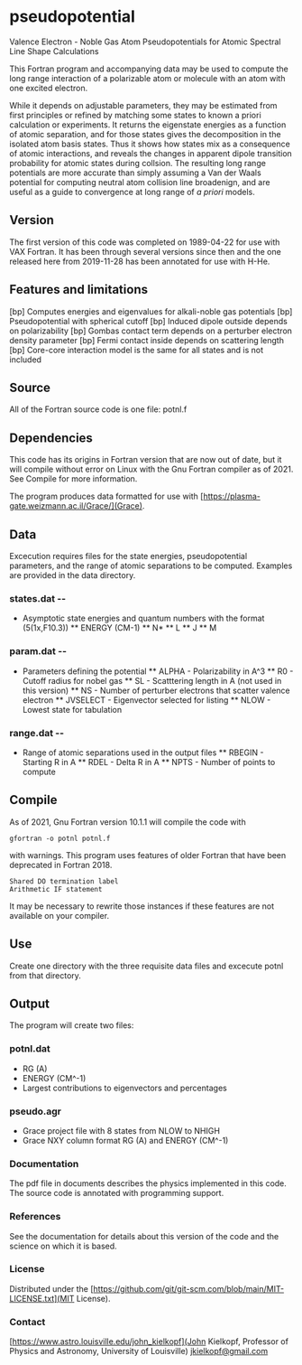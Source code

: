 # pseudopotential

Valence Electron - Noble Gas Atom Pseudopotentials for Atomic Spectral Line Shape Calculations

This Fortran program and accompanying data may be used to compute the long range interaction of a polarizable atom or molecule with an atom with one excited electron.  

While it depends on adjustable parameters, they may be estimated from first principles or refined by matching some states to known a priori calculation or experiments. It returns the eigenstate energies as a function of atomic separation, and for those states gives the decomposition in the isolated atom basis states.  Thus it shows how states mix as a consequence of atomic interactions, and reveals the changes in apparent dipole transition probability for atomic states during collsion.  The resulting long range potentials are more accurate than simply assuming a Van der Waals potential for computing neutral atom collision line broadenign, and are useful as a guide to convergence at long range of *a priori* models.  

## Version

The first version of this code was completed on 1989-04-22 for use with VAX Fortran.  It has been through several versions since then and the one released here 
from 2019-11-28 has been annotated for use with H-He.  

## Features and limitations

[bp] Computes energies and eigenvalues for alkali-noble gas potentials
[bp] Pseudopotential with spherical cutoff
[bp] Induced dipole outside depends on polarizability
[bp] Gombas contact term depends on a perturber electron density parameter
[bp] Fermi contact inside depends on scattering length
[bp] Core-core interaction model is the same for all states and is not included 

## Source

All of the Fortran source code is one file: potnl.f

## Dependencies

This code has its origins in Fortran version that are now out of date, but it will compile without error on Linux with the Gnu Fortran compiler as of 2021.  See Compile for more information.

The program produces data formatted for use with [https://plasma-gate.weizmann.ac.il/Grace/](Grace).

## Data

Excecution requires files for the state energies, pseudopotential parameters, and the range of atomic separations to be computed.  Examples are provided in the data directory.

### states.dat --

*   Asymptotic state energies and quantum numbers with the format (5(1x,F10.3))
**   ENERGY (CM-1)
**   N*
**   L
**   J
**   M

### param.dat --

*   Parameters defining the potential
**   ALPHA - Polarizability in A^3
**   R0 - Cutoff radius for nobel gas
**   SL - Scatttering length in A (not used in this version)
**   NS - Number of perturber electrons that scatter valence electron
**   JVSELECT - Eigenvector selected for listing
**   NLOW - Lowest state for tabulation

### range.dat --

*   Range of atomic separations used in the output files
**   RBEGIN - Starting R in A
**   RDEL - Delta R in A
**   NPTS - Number of points to compute



## Compile

As of 2021, Gnu Fortran version 10.1.1 will compile the code with

```
gfortran -o potnl potnl.f

```
with warnings.  This program uses features of older Fortran that have been deprecated in Fortran 2018.
```
Shared DO termination label 
Arithmetic IF statement
```
It may be necessary to rewrite those instances if these features are not available on your compiler.  

## Use

Create one directory with the three requisite data files and excecute potnl from that directory.  


## Output

The program will create two files:

### potnl.dat

* RG (A)
* ENERGY (CM^-1)
* Largest contributions to eigenvectors and percentages

### pseudo.agr

* Grace project file with  8 states from NLOW to NHIGH
* Grace NXY column format RG (A) and ENERGY (CM^-1)


### Documentation

The pdf file in documents describes the physics implemented in this code.  The source code is annotated with programming support.


### References

See the documentation for details about this version of the code and the science on which it is based. 

### License

Distributed under the [https://github.com/git/git-scm.com/blob/main/MIT-LICENSE.txt](MIT License). 


### Contact

[https://www.astro.louisville.edu/john_kielkopf](John Kielkopf, Professor of Physics and Astronomy, University of Louisville)
[jkielkopf@gmail.com](mailto:jkielkopf@gmail.com)


